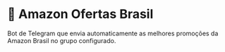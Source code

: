 # 🤖 Amazon Ofertas Brasil
Bot de Telegram que envia automaticamente as melhores promoções da Amazon Brasil no grupo configurado.